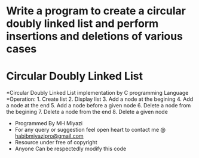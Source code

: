 # Write a program to create a circular doubly linked list and perform insertions and deletions of various cases
# Circular Doubly Linked List

*Circular Doubly Linked List implementation by C programming Language
*Operation:
        1. Create list
        2. Display list
        3. Add a node at the begining
        4. Add a node at the end
        5. Add a node before a given node
        6. Delete a node from the begining
        7. Delete a node from the end
        8. Delete a given node

 * Programmed By MH Miyazi
 * For any query or suggestion feel open heart to contact me @ habibmiyazipro@gmail.com
 * Resource under free of copyright
 * Anyone Can be respectedly modify this code
 
 
